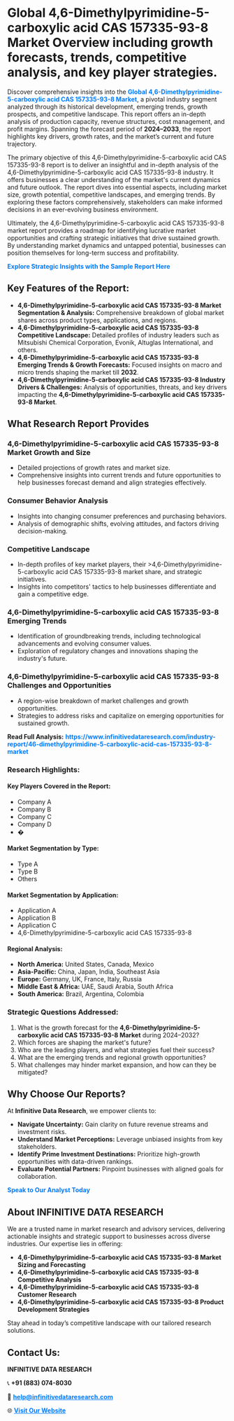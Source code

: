 <h1>Global 4,6-Dimethylpyrimidine-5-carboxylic acid CAS 157335-93-8 Market Overview including growth forecasts, trends, competitive analysis, and key player strategies.</h1>
<p>
Discover comprehensive insights into the 
<a href="https://www.infinitivedataresearch.com/industry-report/46-dimethylpyrimidine-5-carboxylic-acid-cas-157335-93-8-market" rel="dofollow" style="color: #007BFF; text-decoration: none;"><strong>Global 4,6-Dimethylpyrimidine-5-carboxylic acid CAS 157335-93-8 Market</strong></a>, a pivotal industry segment analyzed through its historical development, emerging trends, growth prospects, and competitive landscape. This report offers an in-depth analysis of production capacity, revenue structures, cost management, and profit margins. Spanning the forecast period of <strong>2024–2033</strong>, the report highlights key drivers, growth rates, and the market’s current and future trajectory.
</p>
<p>
The primary objective of this 4,6-Dimethylpyrimidine-5-carboxylic acid CAS 157335-93-8 report is to deliver an insightful and in-depth analysis of the 4,6-Dimethylpyrimidine-5-carboxylic acid CAS 157335-93-8 industry. It offers businesses a clear understanding of the market's current dynamics and future outlook. The report dives into essential aspects, including market size, growth potential, competitive landscapes, and emerging trends. By exploring these factors comprehensively, stakeholders can make informed decisions in an ever-evolving business environment.
</p>
<p>
Ultimately, the 4,6-Dimethylpyrimidine-5-carboxylic acid CAS 157335-93-8 market report provides a roadmap for identifying lucrative market opportunities and crafting strategic initiatives that drive sustained growth. By understanding market dynamics and untapped potential, businesses can position themselves for long-term success and profitability.
</p>
<p>
<a href="https://www.infinitivedataresearch.com/request-sample/reportId=101765" style="color: #007BFF; text-decoration: none;"><strong>Explore Strategic Insights with the Sample Report Here</strong></a>
</p>

<h2>Key Features of the Report:</h2>
<ul>
<li><strong>4,6-Dimethylpyrimidine-5-carboxylic acid CAS 157335-93-8 Market Segmentation & Analysis:</strong> Comprehensive breakdown of global market shares across product types, applications, and regions.</li>
<li><strong>4,6-Dimethylpyrimidine-5-carboxylic acid CAS 157335-93-8 Competitive Landscape:</strong> Detailed profiles of industry leaders such as Mitsubishi Chemical Corporation, Evonik, Altuglas International, and others.</li>
<li><strong>4,6-Dimethylpyrimidine-5-carboxylic acid CAS 157335-93-8 Emerging Trends & Growth Forecasts:</strong> Focused insights on macro and micro trends shaping the market till <strong>2032</strong>.</li>
<li><strong>4,6-Dimethylpyrimidine-5-carboxylic acid CAS 157335-93-8 Industry Drivers & Challenges:</strong> Analysis of opportunities, threats, and key drivers impacting the <strong>4,6-Dimethylpyrimidine-5-carboxylic acid CAS 157335-93-8 Market</strong>.</li>
</ul>

<h2>What Research Report Provides</h2>
<h3>4,6-Dimethylpyrimidine-5-carboxylic acid CAS 157335-93-8 Market Growth and Size</h3>
<ul>
<li>Detailed projections of growth rates and market size.</li>
<li>Comprehensive insights into current trends and future opportunities to help businesses forecast demand and align strategies effectively.</li>
</ul>

<h3>Consumer Behavior Analysis</h3>
<ul>
<li>Insights into changing consumer preferences and purchasing behaviors.</li>
<li>Analysis of demographic shifts, evolving attitudes, and factors driving decision-making.</li>
</ul>

<h3>Competitive Landscape</h3>
<ul>
<li>In-depth profiles of key market players, their >4,6-Dimethylpyrimidine-5-carboxylic acid CAS 157335-93-8 market share, and strategic initiatives.</li>
<li>Insights into competitors' tactics to help businesses differentiate and gain a competitive edge.</li>
</ul>

<h3>4,6-Dimethylpyrimidine-5-carboxylic acid CAS 157335-93-8 Emerging Trends</h3>
<ul>
<li>Identification of groundbreaking trends, including technological advancements and evolving consumer values.</li>
<li>Exploration of regulatory changes and innovations shaping the industry's future.</li>
</ul>

<h3>4,6-Dimethylpyrimidine-5-carboxylic acid CAS 157335-93-8 Challenges and Opportunities</h3>
<ul>
<li>A region-wise breakdown of market challenges and growth opportunities.</li>
<li>Strategies to address risks and capitalize on emerging opportunities for sustained growth.</li>
</ul>
<p><strong>Read Full Analysis:</strong> <a href="https://www.infinitivedataresearch.com/industry-report/46-dimethylpyrimidine-5-carboxylic-acid-cas-157335-93-8-market" rel="dofollow" style="color: #007BFF; text-decoration: none;"><strong>https://www.infinitivedataresearch.com/industry-report/46-dimethylpyrimidine-5-carboxylic-acid-cas-157335-93-8-market</strong></a></p>
<h3>Research Highlights:</h3>
<h4>Key Players Covered in the Report:</h4>
<ul><li>Company A</li><li>Company B</li><li>Company C</li><li>Company D</li><li>�</li></ul>
<h4>Market Segmentation by Type:</h4>
<ul><li>Type A</li><li>Type B</li><li>Others</li></ul>
<h4>Market Segmentation by Application:</h4>
<ul><li>Application A</li><li>Application B</li><li>Application C</li><li>4,6-Dimethylpyrimidine-5-carboxylic acid CAS 157335-93-8</li></ul>

<h4>Regional Analysis:</h4>
<ul>
<li><strong>North America:</strong> United States, Canada, Mexico</li>
<li><strong>Asia-Pacific:</strong> China, Japan, India, Southeast Asia</li>
<li><strong>Europe:</strong> Germany, UK, France, Italy, Russia</li>
<li><strong>Middle East & Africa:</strong> UAE, Saudi Arabia, South Africa</li>
<li><strong>South America:</strong> Brazil, Argentina, Colombia</li>
</ul>

<h3>Strategic Questions Addressed:</h3>
<ol>
<li>What is the growth forecast for the <strong>4,6-Dimethylpyrimidine-5-carboxylic acid CAS 157335-93-8 Market</strong> during 2024–2032?</li>
<li>Which forces are shaping the market's future?</li>
<li>Who are the leading players, and what strategies fuel their success?</li>
<li>What are the emerging trends and regional growth opportunities?</li>
<li>What challenges may hinder market expansion, and how can they be mitigated?</li>
</ol>

<h2>Why Choose Our Reports?</h2>
<p>At <strong>Infinitive Data Research</strong>, we empower clients to:</p>
<ul>
<li><strong>Navigate Uncertainty:</strong> Gain clarity on future revenue streams and investment risks.</li>
<li><strong>Understand Market Perceptions:</strong> Leverage unbiased insights from key stakeholders.</li>
<li><strong>Identify Prime Investment Destinations:</strong> Prioritize high-growth opportunities with data-driven rankings.</li>
<li><strong>Evaluate Potential Partners:</strong> Pinpoint businesses with aligned goals for collaboration.</li>
</ul>
<p><a href="https://www.infinitivedataresearch.com/industry-report/46-dimethylpyrimidine-5-carboxylic-acid-cas-157335-93-8-market" rel="dofollow" style="color: #007BFF; text-decoration: none;"><strong>Speak to Our Analyst Today</strong></a></p>

<h2>About INFINITIVE DATA RESEARCH</h2>
<p>We are a trusted name in market research and advisory services, delivering actionable insights and strategic support to businesses across diverse industries. Our expertise lies in offering:</p>
<ul>
<li><strong>4,6-Dimethylpyrimidine-5-carboxylic acid CAS 157335-93-8 Market Sizing and Forecasting</strong></li>
<li><strong>4,6-Dimethylpyrimidine-5-carboxylic acid CAS 157335-93-8 Competitive Analysis</strong></li>
<li><strong>4,6-Dimethylpyrimidine-5-carboxylic acid CAS 157335-93-8 Customer Research</strong></li>
<li><strong>4,6-Dimethylpyrimidine-5-carboxylic acid CAS 157335-93-8 Product Development Strategies</strong></li>
</ul>
<p>Stay ahead in today’s competitive landscape with our tailored research solutions.</p>

<h2>Contact Us:</h2>
<p><strong>INFINITIVE DATA RESEARCH</strong></p>
<p>📞 <strong>+91 (883) 074-8030</strong></p>
<p>📧 <strong><a href="mailto:help@infinitivedataresearch.com" style="color: #007BFF;">help@infinitivedataresearch.com</a></strong></p>
<p>🌐 <strong><a href="https://www.infinitivedataresearch.com" rel="dofollow" style="color: #007BFF;">Visit Our Website</a></strong></p>